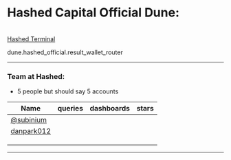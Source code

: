 # Hashed Capital Official Dune: 

<br>[Hashed Terminal](https://dune.com/hashed_official/hashed-terminal)

dune.hashed_official.result_wallet_router

---
### Team at **Hashed**:

- 5 people but should say 5 accounts

| Name                                      | queries | dashboards | stars |
| ---                                       | ---     | ---        | ---   |
| [@subinium](https://dune.com/subinium)    |         |            |       |
| [danpark012](https://dune.com/danpark012) |         |            |       | 
| []()                                      |         |            |       |
| []()                                      |         |            |       |
| []()                                      |         |            |       |

---
